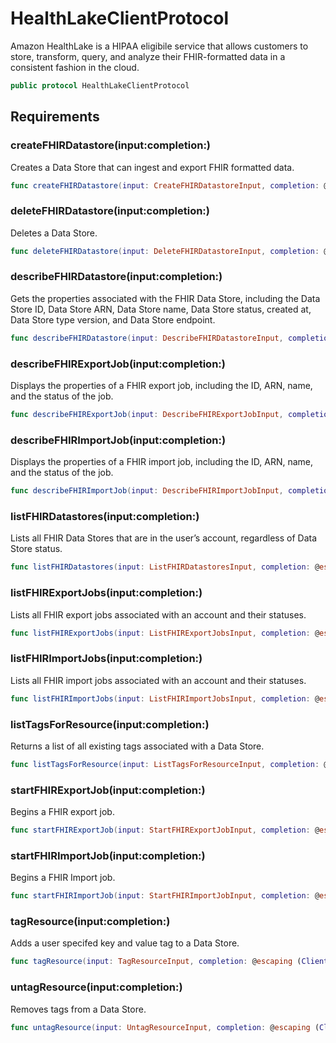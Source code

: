 # HealthLakeClientProtocol

Amazon HealthLake is a HIPAA eligibile service that allows customers to store, transform, query, and analyze their FHIR-formatted data in a consistent fashion in the cloud.

``` swift
public protocol HealthLakeClientProtocol 
```

## Requirements

### createFHIRDatastore(input:completion:)

Creates a Data Store that can ingest and export FHIR formatted data.

``` swift
func createFHIRDatastore(input: CreateFHIRDatastoreInput, completion: @escaping (ClientRuntime.SdkResult<CreateFHIRDatastoreOutputResponse, CreateFHIRDatastoreOutputError>) -> Void)
```

### deleteFHIRDatastore(input:completion:)

Deletes a Data Store.

``` swift
func deleteFHIRDatastore(input: DeleteFHIRDatastoreInput, completion: @escaping (ClientRuntime.SdkResult<DeleteFHIRDatastoreOutputResponse, DeleteFHIRDatastoreOutputError>) -> Void)
```

### describeFHIRDatastore(input:completion:)

Gets the properties associated with the FHIR Data Store, including the Data Store ID, Data Store ARN, Data Store name, Data Store status, created at, Data Store type version, and Data Store endpoint.

``` swift
func describeFHIRDatastore(input: DescribeFHIRDatastoreInput, completion: @escaping (ClientRuntime.SdkResult<DescribeFHIRDatastoreOutputResponse, DescribeFHIRDatastoreOutputError>) -> Void)
```

### describeFHIRExportJob(input:completion:)

Displays the properties of a FHIR export job, including the ID, ARN, name, and the status of the job.

``` swift
func describeFHIRExportJob(input: DescribeFHIRExportJobInput, completion: @escaping (ClientRuntime.SdkResult<DescribeFHIRExportJobOutputResponse, DescribeFHIRExportJobOutputError>) -> Void)
```

### describeFHIRImportJob(input:completion:)

Displays the properties of a FHIR import job, including the ID, ARN, name, and the status of the job.

``` swift
func describeFHIRImportJob(input: DescribeFHIRImportJobInput, completion: @escaping (ClientRuntime.SdkResult<DescribeFHIRImportJobOutputResponse, DescribeFHIRImportJobOutputError>) -> Void)
```

### listFHIRDatastores(input:completion:)

Lists all FHIR Data Stores that are in the user’s account, regardless of Data Store status.

``` swift
func listFHIRDatastores(input: ListFHIRDatastoresInput, completion: @escaping (ClientRuntime.SdkResult<ListFHIRDatastoresOutputResponse, ListFHIRDatastoresOutputError>) -> Void)
```

### listFHIRExportJobs(input:completion:)

Lists all FHIR export jobs associated with an account and their statuses.

``` swift
func listFHIRExportJobs(input: ListFHIRExportJobsInput, completion: @escaping (ClientRuntime.SdkResult<ListFHIRExportJobsOutputResponse, ListFHIRExportJobsOutputError>) -> Void)
```

### listFHIRImportJobs(input:completion:)

Lists all FHIR import jobs associated with an account and their statuses.

``` swift
func listFHIRImportJobs(input: ListFHIRImportJobsInput, completion: @escaping (ClientRuntime.SdkResult<ListFHIRImportJobsOutputResponse, ListFHIRImportJobsOutputError>) -> Void)
```

### listTagsForResource(input:completion:)

Returns a list of all existing tags associated with a Data Store.

``` swift
func listTagsForResource(input: ListTagsForResourceInput, completion: @escaping (ClientRuntime.SdkResult<ListTagsForResourceOutputResponse, ListTagsForResourceOutputError>) -> Void)
```

### startFHIRExportJob(input:completion:)

Begins a FHIR export job.

``` swift
func startFHIRExportJob(input: StartFHIRExportJobInput, completion: @escaping (ClientRuntime.SdkResult<StartFHIRExportJobOutputResponse, StartFHIRExportJobOutputError>) -> Void)
```

### startFHIRImportJob(input:completion:)

Begins a FHIR Import job.

``` swift
func startFHIRImportJob(input: StartFHIRImportJobInput, completion: @escaping (ClientRuntime.SdkResult<StartFHIRImportJobOutputResponse, StartFHIRImportJobOutputError>) -> Void)
```

### tagResource(input:completion:)

Adds a user specifed key and value tag to a Data Store.

``` swift
func tagResource(input: TagResourceInput, completion: @escaping (ClientRuntime.SdkResult<TagResourceOutputResponse, TagResourceOutputError>) -> Void)
```

### untagResource(input:completion:)

Removes tags from a Data Store.

``` swift
func untagResource(input: UntagResourceInput, completion: @escaping (ClientRuntime.SdkResult<UntagResourceOutputResponse, UntagResourceOutputError>) -> Void)
```
